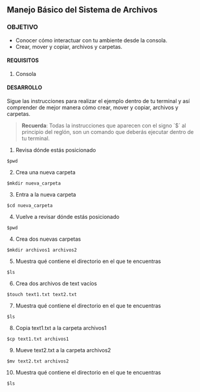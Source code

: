 ## Manejo Básico del Sistema de Archivos

### OBJETIVO 
 - Conocer cómo interactuar con tu ambiente desde la consola.
 - Crear, mover y copiar, archivos y carpetas.

#### REQUISITOS 
1. Consola

#### DESARROLLO 
 
Sigue las instrucciones para realizar el ejemplo dentro de tu terminal y así comprender de mejor manera cómo crear, mover y copiar, archivos y carpetas.

> **Recuerda**: Todas la instrucciones que aparecen con el signo ´$´ al principio del reglón, son un comando que deberás ejecutar dentro de tu terminal.  

1. Revisa dónde estás posicionado
```
$pwd
```
2. Crea una nueva carpeta
````
$mkdir nueva_carpeta
````
3. Entra a la nueva carpeta
````
$cd nueva_carpeta
````
4. Vuelve a revisar dónde estás posicionado
```
$pwd
```
4. Crea dos nuevas carpetas
```
$mkdir archivos1 archivos2
```
5. Muestra qué contiene el directorio en el que te encuentras
```
$ls
```
6. Crea dos archivos de text vacíos
```
$touch text1.txt text2.txt
```
7. Muestra qué contiene el directorio en el que te encuentras
```
$ls
```
8. Copia text1.txt a la carpeta archivos1
```
$cp text1.txt archivos1
````
9. Mueve text2.txt a la carpeta archivos2
```
$mv text2.txt archivos2
```
10. Muestra qué contiene el directorio en el que te encuentras
```
$ls
```
